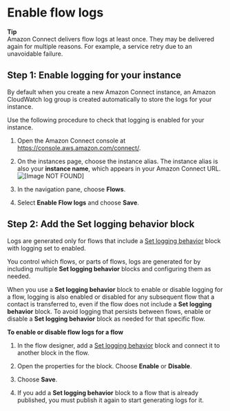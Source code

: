 # Enable flow logs<a name="contact-flow-logs"></a>

**Tip**  
Amazon Connect delivers flow logs at least once\. They may be delivered again for multiple reasons\. For example, a service retry due to an unavoidable failure\.

## Step 1: Enable logging for your instance<a name="enable-contact-flow-logs"></a>

By default when you create a new Amazon Connect instance, an Amazon CloudWatch log group is created automatically to store the logs for your instance\. 

Use the following procedure to check that logging is enabled for your instance\.

1. Open the Amazon Connect console at [https://console\.aws\.amazon\.com/connect/](https://console.aws.amazon.com/connect/)\.

1. On the instances page, choose the instance alias\. The instance alias is also your **instance name**, which appears in your Amazon Connect URL\.  
![\[Image NOT FOUND\]](http://docs.aws.amazon.com/connect/latest/adminguide/images/instance.png)

1. In the navigation pane, choose **Flows**\.

1. Select **Enable Flow logs** and choose **Save**\.

## Step 2: Add the Set logging behavior block<a name="use-set-logging-behavior-block"></a>

Logs are generated only for flows that include a [Set logging behavior](set-logging-behavior.md) block with logging set to enabled\. 

You control which flows, or parts of flows, logs are generated for by including multiple **Set logging behavior** blocks and configuring them as needed\.

When you use a **Set logging behavior** block to enable or disable logging for a flow, logging is also enabled or disabled for any subsequent flow that a contact is transferred to, even if the flow does not include a **Set logging behavior** block\. To avoid logging that persists between flows, enable or disable a **Set logging behavior** block as needed for that specific flow\.

**To enable or disable flow logs for a flow**

1. In the flow designer, add a [Set logging behavior](set-logging-behavior.md) block and connect it to another block in the flow\.

1. Open the properties for the block\. Choose **Enable** or **Disable**\.

1. Choose **Save**\.

1. If you add a **Set logging behavior** block to a flow that is already published, you must publish it again to start generating logs for it\.